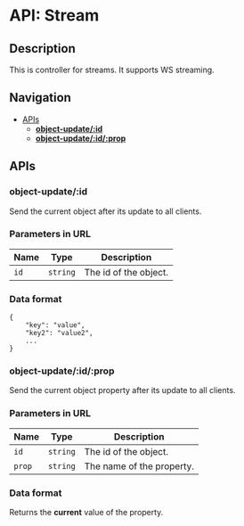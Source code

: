 # API: Stream

## Description

This is controller for streams. It supports WS streaming.

## Navigation

* [APIs](#apis)
  * [__object-update/:id__](#object-updateid)
  * [__object-update/:id/:prop__](#object-updateidprop)

## APIs

### __object-update/:id__

Send the current object after its update to all clients.

### Parameters in URL

Name   | Type | Description
--------|------|-------------
`id`    | `string` | The id of the object.

### Data format

```
{
    "key": "value",
    "key2": "value2",
    ...
}
```

### __object-update/:id/:prop__

Send the current object property after its update to all clients.

### Parameters in URL

Name   | Type | Description
--------|------|-------------
`id`    | `string` | The id of the object.
`prop`    | `string` | The name of the property.

### Data format

Returns the __current__ value of the property.
